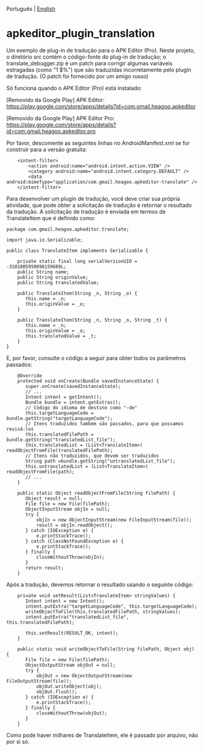Português | [English](https://github.com/Alimsoftware/apkeditor_plugin_translation#readme)

# apkeditor_plugin_translation
Um exemplo de plug-in de tradução para o APK Editor (Pro). Neste projeto, o diretório src contém o código-fonte do plug-in de tradução; o translate_debugger.zip é um patch para corrigir algumas variáveis ​​estragadas (como "1 $%") que são traduzidas incorretamente pelo plugin de tradução. (O patch foi fornecido por um amigo russo)

Só funciona quando o APK Editor (Pro) está instalado:

[Removido da Google Play]
APK Editor: https://play.google.com/store/apps/details?id=com.gmail.heagoo.apkeditor

[Removido da Google Play]
APK Editor Pro: https://play.google.com/store/apps/details?id=com.gmail.heagoo.apkeditor.pro

Por favor, descomente as seguintes linhas no AndroidManifest.xml se for construir para a versão gratuita:
```
    <intent-filter>
        <action android:name="android.intent.action.VIEW" />
        <category android:name="android.intent.category.DEFAULT" />
        <data android:mimeType="application/com.gmail.heagoo.apkeditor-translate" />
    </intent-filter>
```
                            
Para desenvolver um plugin de tradução, você deve criar sua própria atividade, que pode obter a solicitação de tradução e retornar o resultado da tradução. A solicitação de tradução é enviada em termos de TranslateItem que é definido como:
```
package com.gmail.heagoo.apkeditor.translate;
 
import java.io.Serializable;

public class TranslateItem implements Serializable {
 
    private static final long serialVersionUID = -3101805950698159689L;
    public String name;
    public String originValue;
    public String translatedValue;
 
    public TranslateItem(String _n, String _o) {
       this.name = _n;
       this.originValue = _o;
    }
 
    public TranslateItem(String _n, String _o, String _t) {
       this.name = _n;
       this.originValue = _o;
       this.translatedValue = _t;
    }
}
```

E, por favor, consulte o código a seguir para obter todos os parâmetros passados:

```
    @Override
    protected void onCreate(Bundle savedInstanceState) {
       super.onCreate(savedInstanceState);
       // ...
       Intent intent = getIntent();
       Bundle bundle = intent.getExtras();
       // Código do idioma de destino como "-de"
       this.targetLanguageCode = bundle.getString("targetLanguageCode");
       // Itens traduzidos também são passados, para que possamos revisá-los
       this.translatedFilePath = bundle.getString("translatedList_file");
       this.translatedList = (List<TranslateItem>) readObjectFromFile(translatedFilePath);
       // Itens não traduzidos, que devem ser traduzidos
       String path =bundle.getString("untranslatedList_file");
       this.untranslatedList = (List<TranslateItem>) readObjectFromFile(path);
       // ...
    }
 
    public static Object readObjectFromFile(String filePath) {
       Object result = null;
       File file = new File(filePath);
       ObjectInputStream objIn = null;
       try {
           objIn = new ObjectInputStream(new FileInputStream(file));
           result = objIn.readObject();
       } catch (IOException e) {
           e.printStackTrace();
       } catch (ClassNotFoundException e) {
           e.printStackTrace();
       } finally {
           closeWithoutThrow(objIn);
       }
       return result;
    }
```

Após a tradução, devemos retornar o resultado usando o seguinte código:

```
    private void setResult(List<TranslateItem> stringValues) {
       Intent intent = new Intent();
       intent.putExtra("targetLanguageCode", this.targetLanguageCode);
       writeObjectToFile(this.translatedFilePath, stringValues);
       intent.putExtra("translatedList_file", this.translatedFilePath);
 
       this.setResult(RESULT_OK, intent);
    }
 
    public static void writeObjectToFile(String filePath, Object obj) {
       File file = new File(filePath);
       ObjectOutputStream objOut = null;
       try {
           objOut = new ObjectOutputStream(new FileOutputStream(file));
           objOut.writeObject(obj);
           objOut.flush();
       } catch (IOException e) {
           e.printStackTrace();
       } finally {
           closeWithoutThrow(objOut);
       }
    }
```

Como pode haver milhares de TranslateItem, ele é passado por arquivo, não por si só.
